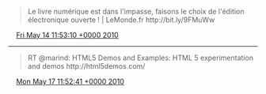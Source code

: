 > Le livre numérique est dans l'impasse, faisons le choix de l'édition électronique ouverte \! \| LeMonde\.fr http://bit\.ly/9FMuWw

<img src="../../media/tweet.ico" width="12" /> [Fri May 14 11:53:10 +0000 2010](https://twitter.com/regisrob/status/13972061002)

----

> RT @marind: HTML5 Demos and Examples: HTML 5 experimentation and demos http://html5demos\.com/

<img src="../../media/tweet.ico" width="12" /> [Mon May 17 11:52:41 +0000 2010](https://twitter.com/regisrob/status/14156468812)